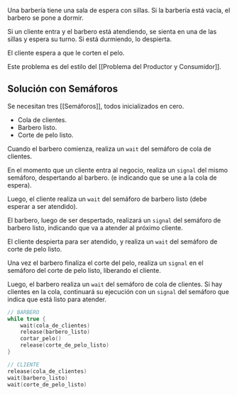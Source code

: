 Una barbería tiene una sala de espera con sillas. Si la barbería está vacía, el barbero se pone a dormir.

Si un cliente entra y el barbero está atendiendo, se sienta en una de las sillas y espera su turno. Si está durmiendo, lo despierta.

El cliente espera a que le corten el pelo.

Este problema es del estilo del [[Problema del Productor y Consumidor]].

## Solución con Semáforos

Se necesitan tres [[Semáforos]], todos inicializados en cero.

- Cola de clientes.
- Barbero listo.
- Corte de pelo listo.

Cuando el barbero comienza, realiza un `wait` del semáforo de cola de clientes.

En el momento que un cliente entra al negocio, realiza un `signal` del mismo semáforo, despertando al barbero. (e indicando que se une a la cola de espera).

Luego, el cliente realiza un `wait` del semáforo de barbero listo (debe esperar a ser atendido).

El barbero, luego de ser despertado, realizará un `signal` del semáforo de barbero listo, indicando que va a atender al próximo cliente.

El cliente despierta para ser atendido, y realiza un `wait` del semáforo de corte de pelo listo.

Una vez el barbero finaliza el corte del pelo, realiza un `signal` en el semáforo del corte de pelo listo, liberando el cliente.

Luego, el barbero realiza un `wait` del semáforo de cola de clientes. Si hay clientes en la cola, continuará su ejecución con un `signal` del semáforo que indica que está listo para atender.

```C
// BARBERO
while true {
	wait(cola_de_clientes)
	release(barbero_listo)
	cortar_pelo()
	release(corte_de_pelo_listo)
}
```

```C
// CLIENTE
release(cola_de_clientes)
wait(barbero_listo)
wait(corte_de_pelo_listo)
```
